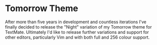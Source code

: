 # Tomorrow Theme
After more than five years in development and countless iterations I've finally decided to release the "Night" variation of my Tomorrow theme for TextMate. Ultimately I'd like to release further variations and support for other editors, particularly Vim and with both full and 256 colour support.
